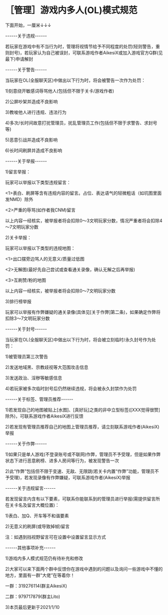 # ［管理］游戏内多人(OL)模式规范

下面开始，一厘米↓↓↓

------关于违规------

若玩家在游戏中有不当行为时，管理将视情节给予不同程度的处罚(轻则警告，重则封号)，若玩家认为自己被误封，可联系游戏作者AikesiX或加入游戏官方Q群(见最下)申请解封

------关于警告------

当玩家在OL(全服聊天区)中做出以下行为时，将会被警告一次作为处罚：

1)刻意绕开敏感词辱骂他人(包括但不限于关卡/游戏作者)

2)公屏吵架并造成不良影响

3)教唆他人进行违规、违法行为

4)多次/长时间故意打扰管理员，扰乱管理员工作(包括但不限于求警告、求封号等)

5)恶意引战并造成不良影响

6)长时间刷屏并造成不良影响

------关于举报------

1)留言举报：

玩家可以举报以下类型违规留言：

<1>表白、刷屏等含有违规内容的留言。占位、表达语气的轻微粗话（如坑图里面发NMD）除外

<2>严重的辱骂(如作者我CNM)留言

以上内容一经核实，被举报者将会扣除0～3文明玩家分数，情况严重者将会扣除4～7文明玩家分数

2)关卡举报：

玩家可以举报以下类型的违规地图：

<1>出口摆旁边骂人的无意义/质量过低图

<2>无解图(最好先自己尝试或查看通关录像，确认无解之后再举报)

<3>互刷赞/粉的地图

以上内容一经核实，被举报者将会扣除0～7文明玩家分数

3)排行榜举报

玩家可以举报有作弊嫌疑的通关录像(具体见[关于作弊]第二条)，如果确定作弊将扣除3～7文明玩家分数

------关于封号------

当玩家在OL(全服聊天区)中做出以下行为时，将会被立刻临时/永久封号作为处罚：

1)被管理员第三次警告

2)发送地域黑、宗教歧视等大范围攻击信息

3)发送政治、淫秽等敏感信息

4)若玩家被多次临时封号后仍然继续违规，将会被永久封禁作为处罚

------关于标签、管理员推荐------

1)若发现自己的地图被贴上[水图]、[真好玩]之类的非中立型标签([XXX觉得很赞]除外)，可联系游戏作者AikesiX进行反馈

2)若发现有管理员推荐自己的地图上管理员推荐，请立刻联系游戏作者(AikesiX)举报

------关于作弊------

1)如果只是单人游戏(不登录账号或不联网)作弊，管理员不予受理，但是如果作弊状态下进行恶意刷榜、进多人房间等行为，被发现警告一次

2)此“作弊”包括但不限于变速、无敌、无限跳(若关卡内置“作弊”功能，管理员不予受理)，若发现录像有作弊嫌疑，可联系游戏作者(AikesiX)举报

------关于违规留言------

若发现留言内含有以下要素，可联系你能联系到的管理员进行举报(需提供留言所在关卡名及留言大概位置)：

1)表白、加Q、开车等不和谐要素

2)无意义的刷屏(或导致掉帧)留言

注：如遇到挡视野留言可在设置中设置留言显示方式

------其他事项补充------

1)游戏内多人模式规范仍有待补充和修改

2)大家可以来下面两个群中反馈你在游戏中遇到的问题以及询问一些游戏中不懂的地方，里面有一群“大佬”在等着你！

一群：319276114(群主AikesiX)

二群：979717879(群主Lito)

3)本页最后更新于2021/1/10
